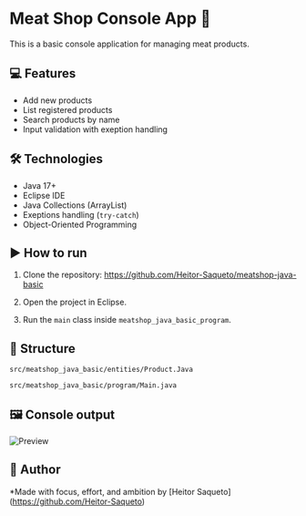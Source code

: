 # Meat Shop Console App 🥩

This is a basic console application for managing meat products.

## 💻 Features 

- Add new products
- List registered products 
- Search products by name 
- Input validation with exeption handling 

## 🛠️ Technologies 

- Java 17+
- Eclipse IDE
- Java Collections (ArrayList)
- Exeptions handling (`try-catch`)
- Object-Oriented Programming

## ▶️ How to run

1. Clone the repository: https://github.com/Heitor-Saqueto/meatshop-java-basic

2. Open the project in Eclipse.

3. Run the `main` class inside `meatshop_java_basic_program`.

## 📁 Structure 

    src/meatshop_java_basic/entities/Product.Java

    src/meatshop_java_basic/program/Main.java
## 🖼️ Console output

![Preview](![image](https://github.com/user-attachments/assets/fe6b053b-ae1d-4bc3-aab3-b5e2372f762a))

## 🧠 Author

 *Made with focus, effort, and ambition by [Heitor Saqueto] (https://github.com/Heitor-Saqueto)
